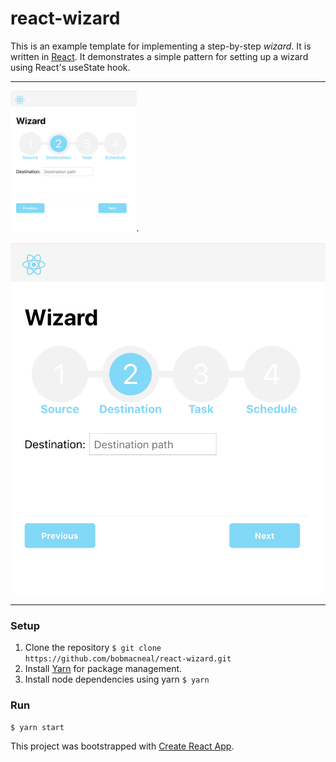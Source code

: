 
# react-wizard 

This is an example template for implementing a step-by-step _wizard_. It is written in [React](https://reactjs.org/). 
It demonstrates a simple pattern for setting up a wizard using React's useState hook.
___

<img src="./public/Screenshot.png" width="40%">.




![Wizard](https://github.com/bobmacneal/react-wizard/blob/master/public/Screenshot.png)
___
 
### Setup

1. Clone the repository 
    `$ git clone https://github.com/bobmacneal/react-wizard.git`
2. Install [Yarn](https://yarnpkg.com) for package management. 
3. Install node dependencies using yarn
    `$ yarn`

### Run

`$ yarn start`


This project was bootstrapped with [Create React App](https://github.com/facebook/create-react-app).
